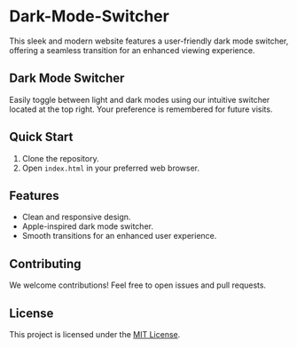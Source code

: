 # Dark-Mode-Switcher

This sleek and modern website features a user-friendly dark mode switcher, offering a seamless transition for an enhanced viewing experience.

## Dark Mode Switcher

Easily toggle between light and dark modes using our intuitive switcher located at the top right. Your preference is remembered for future visits.

## Quick Start

1. Clone the repository.
2. Open `index.html` in your preferred web browser.

## Features

- Clean and responsive design.
- Apple-inspired dark mode switcher.
- Smooth transitions for an enhanced user experience.

## Contributing

We welcome contributions! Feel free to open issues and pull requests.

## License

This project is licensed under the [MIT License](LICENSE).
